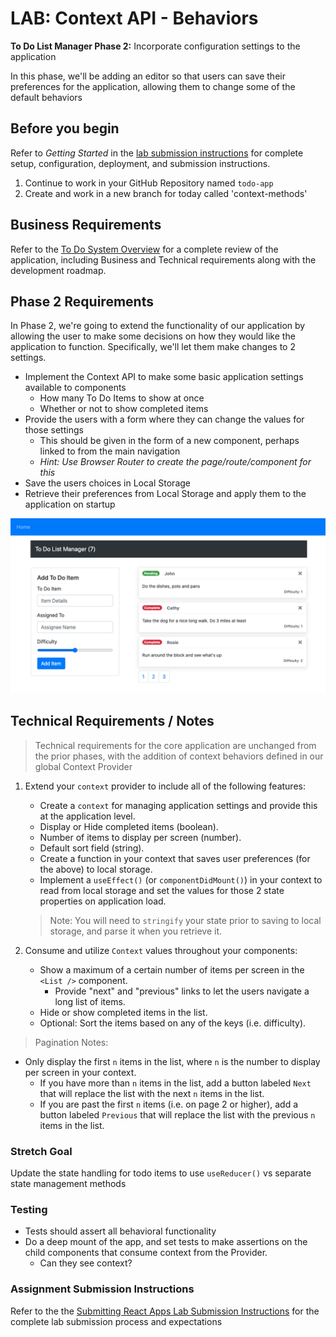 # LAB: Context API - Behaviors

**To Do List Manager Phase 2:** Incorporate configuration settings to the application

In this phase, we'll be adding an editor so that users can save their preferences for the application, allowing them to change some of the default behaviors

## Before you begin

Refer to *Getting Started*  in the [lab submission instructions](../../../reference/submission-instructions/labs/README.md) for complete setup, configuration, deployment, and submission instructions.

1. Continue to work in your GitHub Repository named `todo-app`
1. Create and work in a new branch for today called 'context-methods'

## Business Requirements

Refer to the [To Do System Overview](../../apps-and-libraries/todo/README.md) for a complete review of the application, including Business and Technical requirements along with the development roadmap.

## Phase 2 Requirements

In Phase 2, we're going to extend the functionality of our application by allowing the user to make some decisions on how they would like the application to function. Specifically, we'll let them make changes to 2 settings.

- Implement the Context API to make some basic application settings available to components
  - How many To Do Items to show at once
  - Whether or not to show completed items
- Provide the users with a form where they can change the values for those settings
  - This should be given in the form of a new component, perhaps linked to from the main navigation
  - *Hint: Use Browser Router to create the page/route/component for this*
- Save the users choices in Local Storage
- Retrieve their preferences from Local Storage and apply them to the application on startup

![To Do with Pagination](todo.png)

## Technical Requirements / Notes

> Technical requirements for the core application are unchanged from the prior phases, with the addition of context behaviors defined in our global Context Provider

1. Extend your `context` provider to include all of the following features:
   - Create a `context` for managing application settings and provide this at the application level.
   - Display or Hide completed items (boolean).
   - Number of items to display per screen (number).
   - Default sort field (string).
   - Create a function in your context that saves user preferences (for the above) to local storage.
   - Implement a `useEffect()` (or `componentDidMount()`) in your context to read from local storage and set the values for those 2 state properties on application load.
   > Note: You will need to `stringify` your state prior to saving to local storage, and parse it when you retrieve it.

1. Consume and utilize `Context` values throughout your components:
    - Show a maximum of a certain number of items per screen in the `<List />` component.
      - Provide "next" and "previous" links to let the users navigate a long list of items.
    - Hide or show completed items in the list.
    - Optional: Sort the items based on any of the keys (i.e. difficulty).

> Pagination Notes:

- Only display the first `n` items in the list, where `n` is the number to display per screen in your context.
  - If you have more than `n` items in the list, add a button labeled `Next` that will replace the list with the next `n` items in the list.
  - If you are past the first `n` items (i.e. on page 2 or higher), add a button labeled `Previous` that will replace the list with the previous `n` items in the list.

### Stretch Goal

Update the state handling for todo items to use `useReducer()` vs separate state management methods

### Testing

- Tests should assert all behavioral functionality
- Do a deep mount of the app, and set tests to make assertions on the child components that consume context from the Provider.
  - Can they see context?

### Assignment Submission Instructions

Refer to the the [Submitting React Apps Lab Submission Instructions](../../../reference/submission-instructions/labs/react-apps.md) for the complete lab submission process and expectations

